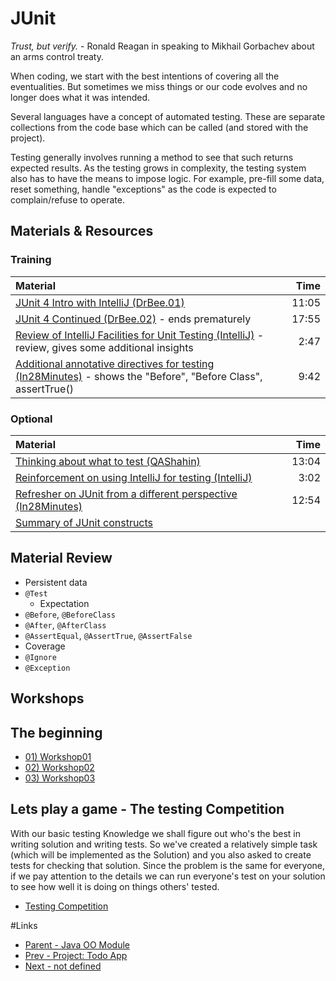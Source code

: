 # JUnit
*Trust, but verify.* - Ronald Reagan in speaking to Mikhail Gorbachev about an arms control treaty.

When coding, we start with the best intentions of covering all the eventualities.  But sometimes we miss things or our code evolves and no longer does what it was intended.

Several languages have a concept of automated testing.  These are separate collections from the code base which can be called (and stored with the project).

Testing generally involves running a method to see that such returns expected results.  As the testing grows in complexity, the testing system also has to have the means to impose logic.  For example, pre-fill some data, reset something, handle "exceptions" as the code is expected to complain/refuse to operate.

## Materials & Resources

### Training
| Material | Time |
|:-------- |-----:|
|[JUnit 4 Intro with IntelliJ (DrBee.01)](https://www.youtube.com/watch?v=Bld3644bIAo)|11:05|
|[JUnit 4 Continued (DrBee.02)](https://youtu.be/xHk9yGZ1z3k) - ends prematurely|17:55|
|[Review of IntelliJ Facilities for Unit Testing (IntelliJ)](https://www.youtube.com/watch?v=jolXBU-_Yyo) - review, gives some additional insights|2:47|
|[Additional annotative directives for testing (In28Minutes)](https://www.youtube.com/watch?v=5lRetx3Gv-w) - shows the "Before", "Before Class", assertTrue()|9:42|


### Optional
| Material | Time |
|:-------- |-----:|
|[Thinking about what to test (QAShahin)](https://www.youtube.com/watch?v=M_6z8L8qK8o)|13:04|
|[Reinforcement on using IntelliJ for testing (IntelliJ)](https://www.youtube.com/watch?v=AsHZWTjJYmg)|3:02|
|[Refresher on JUnit from a different perspective (In28Minutes)](https://www.youtube.com/watch?v=AN4NCnc4eZg)|12:54|
|[Summary of JUnit constructs](https://www.tutorialspoint.com/junit)||

## Material Review
- Persistent data
- `@Test`
  - Expectation
- `@Before`, `@BeforeClass`
- `@After`, `@AfterClass`
- `@AssertEqual`, `@AssertTrue`, `@AssertFalse`
- Coverage
- `@Ignore`
- `@Exception`

## Workshops

## The beginning
- [01) Workshop01](workshop/Workshop01.md)
- [02) Workshop02](workshop/Workshop02.md)
- [03) Workshop03](workshop/Workshop03.md)


## Lets play a game - The testing Competition
With our basic testing Knowledge we shall figure out who's the best in writing solution and writing tests. So we've created a relatively simple task (which will be implemented as the Solution) and you also asked to create tests for checking that solution. Since the problem is the same for everyone, if we pay attention to the details we can run everyone's test on your solution to see how well it is doing on things others' tested.
- [Testing Competition](workshop/TestingCompetition.md)

#Links
- [Parent - Java OO Module](../README.md)
- [Prev - Project: Todo App](../4-project-todo-app/README.md)
- [Next - not defined](../XYZ/README.md)
